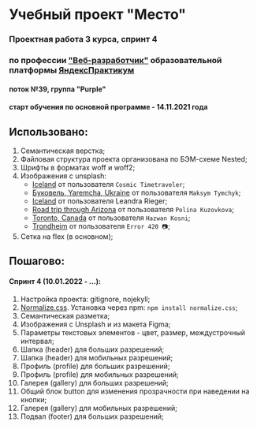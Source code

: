 # Учебный проект "Место"
### Проектная работа 3 курса, спринт 4
### по профессии ["Веб-разработчик"](https://practicum.yandex.ru/profile/web/) образовательной платформы [ЯндексПрактикум](https://practicum.yandex.ru)
#### поток №39, группа "Purple"
#### старт обучения по основной программе - 14.11.2021 года

## Использовано:
1. Семантическая верстка;
2. Файловая структура проекта организована по БЭМ-схеме Nested;
3. Шрифты в форматах woff и woff2;
4. Изображения с unsplash:
   * [Iceland](https://unsplash.com/photos/NljlxpD5nDo) от пользователя `Cosmic Timetraveler`;
   * [Буковель, Yaremcha, Ukraine](https://unsplash.com/photos/vwkGYtsTrOw) от пользователя `Maksym Tymchyk`;
   * [Iceland](https://unsplash.com/photos/3ZM3ynmfJKY) от пользователя Leandra Rieger;
   * [Road trip through Arizona](https://unsplash.com/photos/DcLgNe7rswI) от пользователя `Polina Kuzovkova`;
   * [Toronto, Canada](https://unsplash.com/photos/EtegrieNVDM) от пользователя `Hazwan Kosni`;
   * [Trondheim](https://unsplash.com/photos/B8CQ-YXE1l4) от пользователя `Error 420 📷`;
5. Сетка на flex (в основном);

## Пошагово:
#### Спринт 4 (10.01.2022 - ...):
1. Настройка проекта: gitignore, nojekyll;
2. [Normalize.css](https://necolas.github.io/normalize.css/). Установка через npm: `npm install normalize.css`;
3. Семантическая разметка;
4. Изображения с Unsplash и из макета Figma;
5. Параметры текстовых элементов - цвет, размер, междустрочный интервал;
6. Шапка (header) для больших разрешений;
7. Шапка (header) для мобильных разрешений;
8. Профиль (profile) для больших разрешений;
9. Профиль (profile) для мобильных разрешений;
10. Галерея (gallery) для больших разрешений;
11. Общий блок button для изменения прозрачности при наведении на кнопки;
12. Галерея (gallery) для мобильных разрешений;
13. Подвал (footer) для больших разрешений;
